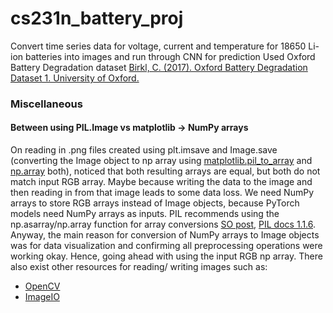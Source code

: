 # cs231n_battery_proj
Convert time series data for voltage, current and temperature for 18650 Li-ion batteries into images and run through CNN for prediction
Used Oxford Battery Degradation dataset [Birkl, C. (2017). Oxford Battery Degradation Dataset 1. University of Oxford.](https://ora.ox.ac.uk/objects/uuid:03ba4b01-cfed-46d3-9b1a-7d4a7bdf6fac)


### Miscellaneous
#### Between using PIL.Image vs matplotlib -> NumPy arrays
On reading in .png files created using plt.imsave and Image.save (converting the Image object to np array using [matplotlib.pil_to_array](https://matplotlib.org/stable/api/image_api.html#matplotlib.image.imread) and [np.array](https://numpy.org/doc/stable/reference/generated/numpy.array.html) both), noticed that both resulting arrays are equal, but both do not match input RGB array. Maybe because writing the data to the image and then reading in from that image leads to some data loss.
We need NumPy arrays to store RGB arrays instead of Image objects, because PyTorch models need NumPy arrays as inputs. PIL recommends using the np.asarray/np.array function for array conversions [SO post](https://stackoverflow.com/questions/384759/how-do-i-convert-a-pil-image-into-a-numpy-array), [PIL docs 1.1.6](https://web.archive.org/web/20081225061956/http://effbot.org/zone/pil-changes-116.htm). Anyway, the main reason for conversion of NumPy arrays to Image objects was for data visualization and confirming all preprocessing operations were working okay. Hence, going ahead with using the input RGB np array.
There also exist other resources for reading/ writing images such as:
* [OpenCV](https://docs.opencv.org/3.4/d4/da8/group__imgcodecs.html) 
* [ImageIO](https://github.com/imageio/imageio)
